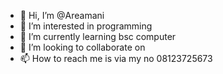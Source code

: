- 👋 Hi, I’m @Areamani
- 👀 I’m interested in programming
- 🌱 I’m currently learning bsc computer
- 💞️ I’m looking to collaborate on 
- 📫 How to reach me is via my no 08123725673

<!---
Areamani/Areamani is a ✨ special ✨ repository because its `README.md` (this file) appears on your GitHub profile.
You can click the Preview link to take a look at your changes.
--->
